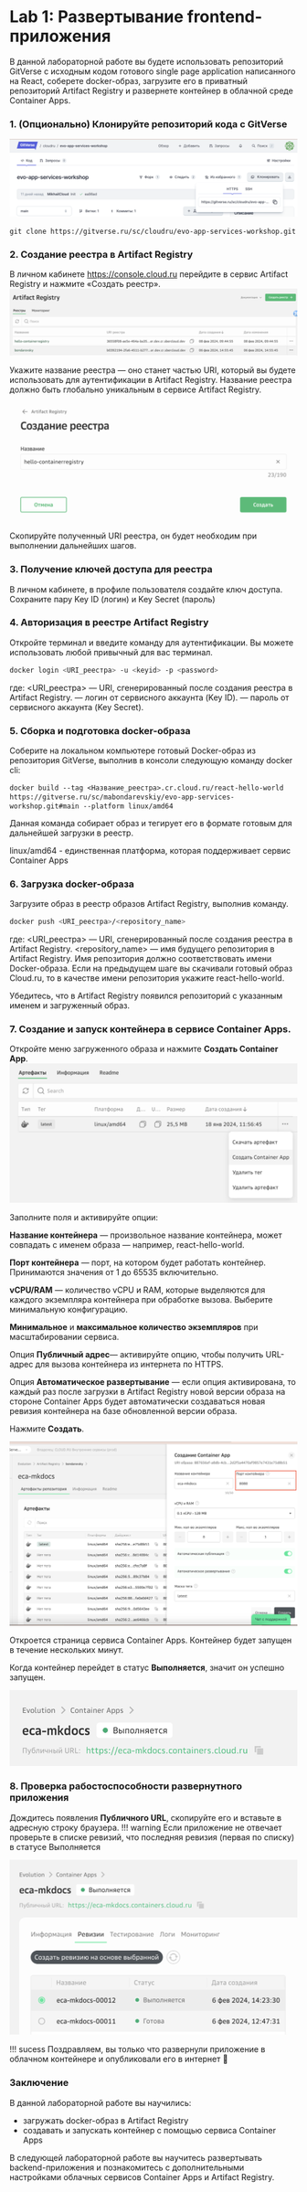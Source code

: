 # Lab 1: Развертывание frontend-приложения

В данной лабораторной работе вы будете использовать репозиторий GitVerse с исходным кодом готового single page application написанного на React, соберете docker-образ, загрузите его в приватный репозиторий Artifact Registry и развернете контейнер в облачной среде Container Apps.

### 1. (Опционально) Клонируйте репозиторий кода c GitVerse
![revision-running](images/gitverse_clone.png)
```
git clone https://gitverse.ru/sc/cloudru/evo-app-services-workshop.git
``` 

### 2. Создание реестра в Artifact Registry
В личном кабинете https://console.cloud.ru перейдите в сервис Artifact Registry и нажмите «Создать реестр».
![revision-running](images/ar_create_registry.png)

Укажите название реестра — оно станет частью URI, который вы будете использовать для аутентификации в Artifact Registry. Название реестра должно быть глобально уникальным в сервисе Artifact Registry. 

![revision-running](images/create_registry.png)

Скопируйте полученный URI реестра, он будет необходим при выполнении дальнейших шагов. 

### 3. Получение ключей доступа для реестра
В личном кабинете, в профиле пользователя создайте ключ доступа. Сохраните пару Key ID (логин) и Key Secret (пароль) 

### 4. Авторизация в реестре Artifact Registry 
Откройте терминал и введите команду для аутентификации. Вы можете использовать любой привычный для вас терминал.

```bash
docker login <URI_реестра> -u <keyid> -p <password>
```
где: 
<URI_реестра> — URI, сгенерированный после создания реестра в Artifact Registry.
<keyid> — логин от сервисного аккаунта (Key ID).
<password> — пароль от сервисного аккаунта (Key Secret).


### 5. Сборка и подготовка docker-образа

Cоберите на локальном компьютере готовый Docker-образ из репозитория GitVerse, выполнив в консоли следующую команду docker cli: 
```shell
docker build --tag <Название_реестра>.cr.cloud.ru/react-hello-world https://gitverse.ru/sc/mabondarevskiy/evo-app-services-workshop.git#main --platform linux/amd64
```
Данная команда собирает образ и тегирует его в формате готовым для дальнейшей загрузки в реестр.

linux/amd64 - единственная платформа, которая поддерживает сервис Container Apps

### 6. Загрузка docker-образа
Загрузите образ в реестр образов Artifact Registry, выполнив команду.
```bash
docker push <URI_реестра>/<repository_name>
```

где: 
<URI_реестра> — URI, сгенерированный после создания реестра в Artifact Registry.
<repository_name> — имя будущего репозитория в Artifact Registry. 
Имя репозитория должно соответствовать имени Docker-образа. Если на предыдущем шаге вы скачивали готовый образ Cloud.ru, то в качестве имени репозитория укажите react-hello-world.

Убедитесь, что в Artifact Registry появился репозиторий с указанным именем и загруженный образ.

### 7. Создание и запуск контейнера в сервисе Container Apps.
Откройте меню загруженного образа и нажмите **Создать Container App**. 
![revision-running](images/run_from_ar.png)


Заполните поля и активируйте опции:

**Название контейнера** — произвольное название контейнера, может совпадать с именем образа — например, react-hello-world.


**Порт контейнера** — порт, на котором будет работать контейнер.
Принимаются значения от 1 до 65535 включительно.


**vCPU/RAM** — количество vCPU и RAM, которые выделяются для каждого экземпляра контейнера при обработке вызова. Выберите минимальную конфигурацию.

**Минимальное** и **максимальное количество экземпляров** при масштабировании сервиса. 

Опция **Публичный адрес**— активируйте опцию, чтобы получить URL-адрес для вызова контейнера из интернета по HTTPS.

Опция **Автоматическое развертывание** — если опция активирована, то каждый раз после загрузки в Artifact Registry новой версии образа на стороне Container Apps будет автоматически создаваться новая ревизия контейнера на базе обновленной версии образа.

Нажмите **Создать**.

![run_from_ar_form](images/run_from_ar_form.png)

Откроется страница сервиса Container Apps. 
Контейнер будет запущен в течение нескольких минут.

Когда контейнер перейдет в статус **Выполняется**, значит он успешно запущен.

![revision-running](images/ca_running.png)


### 8. Проверка рабостоспособности развернутного приложения
Дождитесь появления **Публичного URL**, скопируйте его и вставьте в адресную строку браузера.
!!! warning
    Если приложение не отвечает проверьте в списке ревизий, что последняя ревизия (первая по списку) в статусе Выполняется

![revision-running](images/revision_running.png)
    
!!! sucess
    Поздравляем, вы только что развернули приложение в облачном контейнере и опубликовали его в интернет 🙌 

### Заключение
В данной лабораторной работе вы научились:

- загружать docker-образ в Artifact Registry
- создавать и запускать контейнер с помощью сервиса Container Apps

В следующей лабораторной работе вы научитесь развертывать backend-приложения и познакомитесь с дополнительными настройками облачных сервисов Container Apps и Artifact Registry.